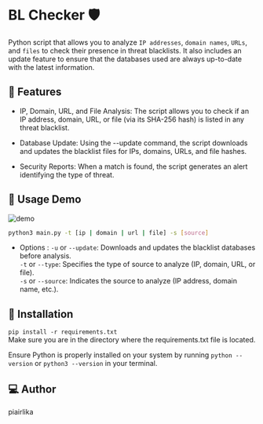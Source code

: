 
# BL Checker 🛡️

Python script that allows you to analyze `IP addresses`, `domain names`, `URLs`, and `files` to check their presence in threat blacklists. It also includes an update feature to ensure that the databases used are always up-to-date with the latest information.

## 💫 Features

* IP, Domain, URL, and File Analysis:
The script allows you to check if an IP address, domain, URL, or file (via its SHA-256 hash) is listed in any threat blacklist.

* Database Update:
Using the --update command, the script downloads and updates the blacklist files for IPs, domains, URLs, and file hashes.

* Security Reports:
When a match is found, the script generates an alert identifying the type of threat.

## 🎃 Usage Demo

![demo]

  ```sh
  python3 main.py -t [ip | domain | url | file] -s [source]
  ```
  * Options :
`-u` or `--update`: Downloads and updates the blacklist databases before analysis.  
`-t` or `--type`: Specifies the type of source to analyze (IP, domain, URL, or file).  
`-s` or `--source`: Indicates the source to analyze (IP address, domain name, etc.).    

## 📂 Installation

`pip install -r requirements.txt`  
Make sure you are in the directory where the requirements.txt file is located.

Ensure Python is properly installed on your system by running `python --version` or `python3 --version` in your terminal.

## 💻 Author

piairlika

<!-- MARKDOWN LINKS -->

[demo]: https://pouch.jumpshare.com/preview/3tPoKwB25IqxfG9akCIZdXb4pgVa12G80ru959oRPlG1gAFRSbhY2S8dOKh6OeQwkJ03l0Kkgrzh5hMx_dn1WPnISDjqxNvphql1zHr05Ow
